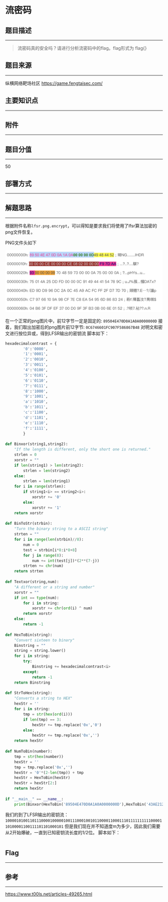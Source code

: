 # 流密码

## 题目描述
---
> 流密码真的安全吗？请进行分析流密码中的flag。flag形式为 flag{}

## 题目来源
---
纵横网络靶场社区 https://game.fengtaisec.com/

## 主要知识点
---


## 附件
---


## 题目分值
---
50

## 部署方式
---


## 解题思路
---

根据附件名称`lfsr.png.encrypt`，可以得知是要求我们将使用了lfsr算法加密的png文件恢复。

PNG文件头如下

![](images/ctf-2021-09-02-00-08-22.png)


在一个正常的png图片中，前12字节一定是固定的: `89504E470D0A1A0A0000000D` 接着，我们取出加密后的png图片前12字节: `0C6746601FC907F586867B48` 对明文和密文进行按位异或，得到LFSR输出的密钥流 脚本如下：

```python
hexadecimalcontrast = {
        '0':'0000',
        '1':'0001',
        '2':'0010',
        '3':'0011',
        '4':'0100',
        '5':'0101',
        '6':'0110',
        '7':'0111',
        '8':'1000',
        '9':'1001',
        'a':'1010',
        'b':'1011',
        'c':'1100',
        'd':'1101',
        'e':'1110',
        'f':'1111',
        }

def Binxor(string1,string2):
    "If the length is different, only the short one is returned."
    strlen = 0
    xorstr = ""
    if len(string1) > len(string2):
        strlen = len(string2)
    else:
        strlen = len(string1)
    for i in range(strlen):
        if string1<i> == string2<i>:
            xorstr += '0'
        else:
            xorstr += '1'
    return xorstr

def BinToStr(strbin):
    "Turn the binary string to a ASCII string"
    strten = ""
    for i in range(len(strbin)//8):
        num = 0
        test = strbin[i*8:i*8+8]
        for j in range(8):
            num += int(test[j])*(2**(7-j))
        strten += chr(num)
    return strten

def Textxor(string,num):
    "A different or a string and number"
    xorstr = ""
    if int == type(num):
        for i in string:
            xorstr += chr(ord(i) ^ num)
        return xorstr
    else:
        return -1

def HexToBin(string):
    "Convert sixteen to binary"
    Binstring = ""
    string = string.lower()
    for i in string:
        try:
            Binstring += hexadecimalcontrast<i>
        except:
            return -1
    return Binstring

def StrToHex(string):
    "Converts a string to HEX"
    hexStr = ''
    for i in string:
        tmp = str(hex(ord(i)))
        if len(tmp) == 3:
            hexStr += tmp.replace('0x','0')
        else:
            hexStr += tmp.replace('0x','')
    return hexStr

def NumToBin(number):
    tmp = str(hex(number))
    hexStr = ''
    tmp = tmp.replace('0x','')
    hexStr = '0'*(2-len(tmp)) + tmp
    hexStr = HexToBin(hexStr)
    hexStr = hexStr[2:]
    return hexStr
    
if "__main__" == __name__:
    print(Binxor(HexToBin('89504E470D0A1A0A0000000D'),HexToBin('43AE212C403363C000E4FD68')))
```

我们的到了LFSR输出的密钥流： `100001010011011100001000001001110001001011000011000111011111111110000110100001100111101101000101` 但是我们现在并不知道度m为多少，因此我们需要从2开始爆破，一直到已知密钥流长度的1/2位。 脚本如下：

```python

```

## Flag
---


## 参考
---
https://www.t00ls.net/articles-49265.html